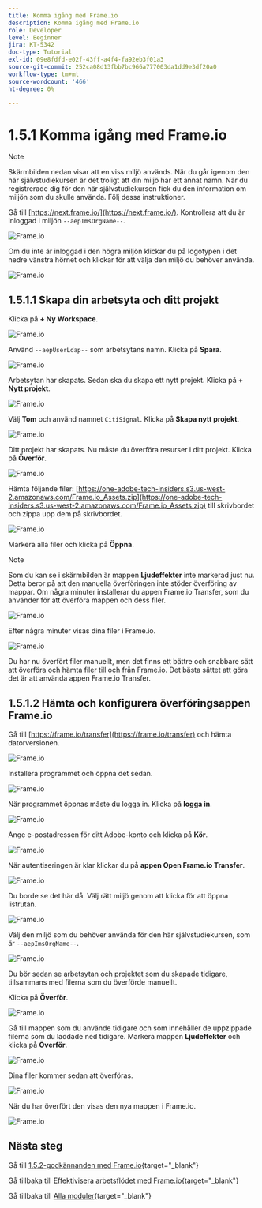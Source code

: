 ```yaml
---
title: Komma igång med Frame.io
description: Komma igång med Frame.io
role: Developer
level: Beginner
jira: KT-5342
doc-type: Tutorial
exl-id: 09e8fdfd-e02f-43ff-a4f4-fa92eb3f01a3
source-git-commit: 252ca08d13fbb7bc966a777003da1dd9e3df20a0
workflow-type: tm+mt
source-wordcount: '466'
ht-degree: 0%

---
```


# 1.5.1 Komma igång med Frame.io

>[!NOTE]
>
> Skärmbilden nedan visar att en viss miljö används. När du går igenom den här självstudiekursen är det troligt att din miljö har ett annat namn. När du registrerade dig för den här självstudiekursen fick du den information om miljön som du skulle använda. Följ dessa instruktioner.

Gå till [https://next.frame.io/](https://next.frame.io/). Kontrollera att du är inloggad i miljön `--aepImsOrgName--`.

![Frame.io](./images/frameio1.png)

Om du inte är inloggad i den högra miljön klickar du på logotypen i det nedre vänstra hörnet och klickar för att välja den miljö du behöver använda.

![Frame.io](./images/frameio2.png)

## 1.5.1.1 Skapa din arbetsyta och ditt projekt

Klicka på **+ Ny Workspace**.

![Frame.io](./images/frameio3.png)

Använd `--aepUserLdap--` som arbetsytans namn. Klicka på **Spara**.

![Frame.io](./images/frameio4.png)

Arbetsytan har skapats. Sedan ska du skapa ett nytt projekt. Klicka på **+ Nytt projekt**.

![Frame.io](./images/frameio5.png)

Välj **Tom** och använd namnet `CitiSignal`. Klicka på **Skapa nytt projekt**.

![Frame.io](./images/frameio6.png)

Ditt projekt har skapats. Nu måste du överföra resurser i ditt projekt. Klicka på **Överför**.

![Frame.io](./images/frameio7.png)

Hämta följande filer: [https://one-adobe-tech-insiders.s3.us-west-2.amazonaws.com/Frame.io_Assets.zip](https://one-adobe-tech-insiders.s3.us-west-2.amazonaws.com/Frame.io_Assets.zip) till skrivbordet och zippa upp dem på skrivbordet.

![Frame.io](./images/frameio8.png)

Markera alla filer och klicka på **Öppna**.

>[!NOTE]
>
>Som du kan se i skärmbilden är mappen **Ljudeffekter** inte markerad just nu. Detta beror på att den manuella överföringen inte stöder överföring av mappar. Om några minuter installerar du appen Frame.io Transfer, som du använder för att överföra mappen och dess filer.

![Frame.io](./images/frameio9.png)

Efter några minuter visas dina filer i Frame.io.

![Frame.io](./images/frameio10.png)

Du har nu överfört filer manuellt, men det finns ett bättre och snabbare sätt att överföra och hämta filer till och från Frame.io. Det bästa sättet att göra det är att använda appen Frame.io Transfer.

## 1.5.1.2 Hämta och konfigurera överföringsappen Frame.io

Gå till [https://frame.io/transfer](https://frame.io/transfer) och hämta datorversionen.

![Frame.io](./images/frameio11.png)

Installera programmet och öppna det sedan.

![Frame.io](./images/frameio12.png)

När programmet öppnas måste du logga in. Klicka på **logga in**.

![Frame.io](./images/frameio13.png)

Ange e-postadressen för ditt Adobe-konto och klicka på **Kör**.

![Frame.io](./images/frameio14.png)

När autentiseringen är klar klickar du på **appen Open Frame.io Transfer**.

![Frame.io](./images/frameio15.png)

Du borde se det här då. Välj rätt miljö genom att klicka för att öppna listrutan.

![Frame.io](./images/frameio16.png)

Välj den miljö som du behöver använda för den här självstudiekursen, som är `--aepImsOrgName--`.

![Frame.io](./images/frameio17.png)

Du bör sedan se arbetsytan och projektet som du skapade tidigare, tillsammans med filerna som du överförde manuellt.

Klicka på **Överför**.

![Frame.io](./images/frameio18.png)

Gå till mappen som du använde tidigare och som innehåller de uppzippade filerna som du laddade ned tidigare. Markera mappen **Ljudeffekter** och klicka på **Överför**.

![Frame.io](./images/frameio19.png)

Dina filer kommer sedan att överföras.

![Frame.io](./images/frameio20.png)

När du har överfört den visas den nya mappen i Frame.io.

![Frame.io](./images/frameio21.png)

## Nästa steg

Gå till [1.5.2-godkännanden med Frame.io](./ex2.md){target="_blank"}

Gå tillbaka till [Effektivisera arbetsflödet med Frame.io](./frameio.md){target="_blank"}

Gå tillbaka till [Alla moduler](./../../../overview.md){target="_blank"}
